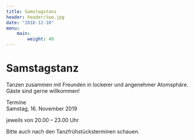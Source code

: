 ```yaml
---
title: Samstagstanz
header: header/two.jpg
date: "2016-12-10"
menu:
    main:
        weight: 40
---
```


# Samstagstanz  

Tanzen zusammen mit Freunden in lockerer und angenehmer Atomsphäre.  
Gäste sind gerne willkommen!  

Termine  
Samstag, 16. November 2019  

jeweils von 20.00 – 23.00 Uhr  

Bitte auch nach den Tanzfrühstücksterminen schauen.  
